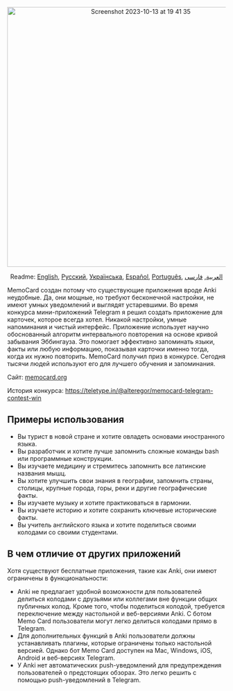 <p align="center">
<img width="600" alt="Screenshot 2023-10-13 at 19 41 35" src="https://github.com/kubk/memo-card/assets/22447849/7f754776-3e57-4669-becc-410e1b285199"></p>

<p align="center">
  Readme: <a href="../README.md">English</a>, <a href="./README.ru.md">Русский</a>, <a href="./README.ua.md">Українська</a>, <a href="./README.es.md">Español</a>, <a href="./README.pt-br.md">Português</a>, <a href="./README.ar.md">العربية</a>, <a href="./README.fa.md">فارسی</a>
</p>

MemoCard создан потому что существующие приложения вроде Anki неудобные. Да, они мощные, но требуют бесконечной настройки, не имеют умных уведомлений и выглядят устаревшими. Во время конкурса мини-приложений Telegram я решил создать приложение для карточек, которое всегда хотел. Никакой настройки, умные напоминания и чистый интерфейс. Приложение использует научно обоснованный алгоритм интервального повторения на основе кривой забывания Эббингауза. Это помогает эффективно запоминать языки, факты или любую информацию, показывая карточки именно тогда, когда их нужно повторить. MemoCard получил приз в конкурсе. Сегодня тысячи людей используют его для лучшего обучения и запоминания.

Сайт: [memocard.org](https://memocard.org)

История конкурса: https://teletype.in/@alteregor/memocard-telegram-contest-win

## Примеры использования
- Вы турист в новой стране и хотите овладеть основами иностранного языка.
- Вы разработчик и хотите лучше запомнить сложные команды bash или программные конструкции.
- Вы изучаете медицину и стремитесь запомнить все латинские названия мышц.
- Вы хотите улучшить свои знания в географии, запомнить страны, столицы, крупные города, горы, реки и другие географические факты.
- Вы изучаете музыку и хотите практиковаться в гармонии.
- Вы изучаете историю и хотите сохранить ключевые исторические факты.
- Вы учитель английского языка и хотите поделиться своими колодами со своими студентами.

## В чем отличие от других приложений

Хотя существуют бесплатные приложения, такие как Anki, они имеют ограничены в функциональности:
- Anki не предлагает удобной возможности для пользователей делиться колодами с друзьями или коллегами вне функции общих публичных колод. Кроме того, чтобы поделиться колодой, требуется переключение между настольной и веб-версиями Anki. С ботом Memo Card пользователи могут легко делиться колодами прямо в Telegram.
- Для дополнительных функций в Anki пользователи должны устанавливать плагины, которые ограничены только настольной версией. Однако бот Memo Card доступен на Mac, Windows, iOS, Android и веб-версиях Telegram.
- У Anki нет автоматических push-уведомлений для предупреждения пользователей о предстоящих обзорах. Это легко решить с помощью push-уведомлений в Telegram.

